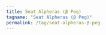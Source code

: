 ```yaml
---
title: Seat Alpheras (β Peg)
tagname: "Seat Alpheras (β Peg)"
permalink: /tag/seat-alpheras-β-peg
---
```

